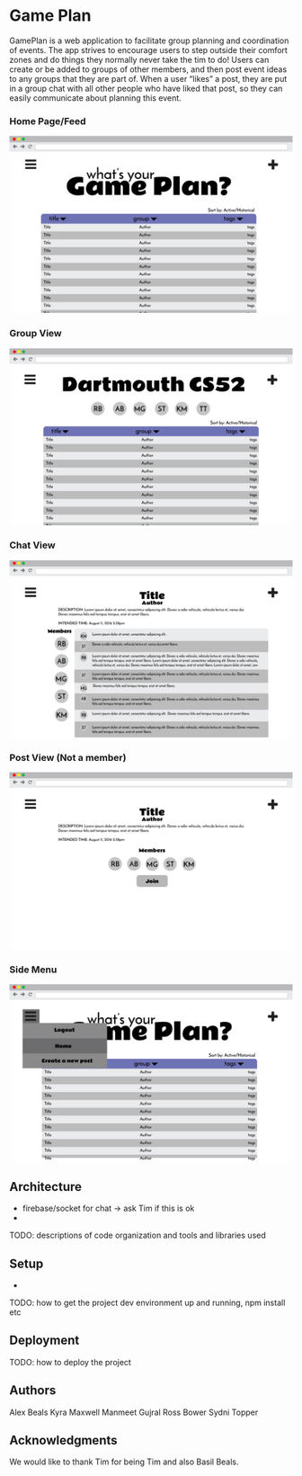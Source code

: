 # Game Plan
GamePlan is a web application to facilitate group planning and coordination of events. The app strives to encourage users to step outside their comfort zones and do things they normally never take the tim to do! Users can create or be added to groups of other members, and then post event ideas to any groups that they are part of. When a user “likes” a post, they are put in a group chat with all other people who have liked that post, so they can easily communicate about planning this event.

### Home Page/Feed
![alt text](readmepictures/GamePlan-Home.jpg "Chat page")

### Group View
![alt text](readmepictures/GamePlan-Group.jpg "Group page")

### Chat View
![alt text](readmepictures/GamePlan-Chat.jpg "Chat page")

### Post View (Not a member)
![alt text](readmepictures/GamePlan-SinglePost.jpg "Post page")

### Side Menu
![alt text](readmepictures/GamePlan-SideMenu.jpg "Side Menu View")


## Architecture
- firebase/socket for chat → ask Tim if this is ok
-
TODO:  descriptions of code organization and tools and libraries used

## Setup
-
TODO: how to get the project dev environment up and running, npm install etc

## Deployment

TODO: how to deploy the project

## Authors
Alex Beals
Kyra Maxwell
Manmeet Gujral
Ross Bower
Sydni Topper

## Acknowledgments
We would like to thank Tim for being Tim and also Basil Beals.
